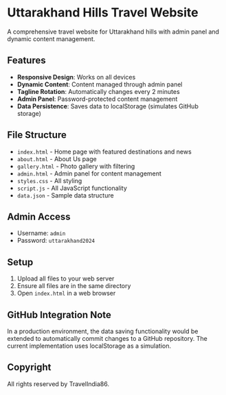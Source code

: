 # Uttarakhand Hills Travel Website

A comprehensive travel website for Uttarakhand hills with admin panel and dynamic content management.

## Features

- **Responsive Design**: Works on all devices
- **Dynamic Content**: Content managed through admin panel
- **Tagline Rotation**: Automatically changes every 2 minutes
- **Admin Panel**: Password-protected content management
- **Data Persistence**: Saves data to localStorage (simulates GitHub storage)

## File Structure

- `index.html` - Home page with featured destinations and news
- `about.html` - About Us page
- `gallery.html` - Photo gallery with filtering
- `admin.html` - Admin panel for content management
- `styles.css` - All styling
- `script.js` - All JavaScript functionality
- `data.json` - Sample data structure

## Admin Access

- Username: `admin`
- Password: `uttarakhand2024`

## Setup

1. Upload all files to your web server
2. Ensure all files are in the same directory
3. Open `index.html` in a web browser

## GitHub Integration Note

In a production environment, the data saving functionality would be extended to automatically commit changes to a GitHub repository. The current implementation uses localStorage as a simulation.

## Copyright

All rights reserved by TravelIndia86.